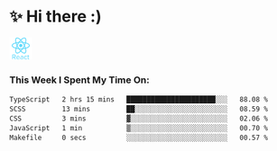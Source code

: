 <h1 align="left">✨ Hi there :)</h1>

  <a href="https://reactjs.org/" target="_blank" rel="noreferrer">   
    <img src="https://raw.githubusercontent.com/devicons/devicon/master/icons/react/react-original-wordmark.svg" alt="react" width="40"     
    height="40"/></a>
 
<h3 align="left">This Week I Spent My Time On:</h3>
<!--START_SECTION:waka-->

```txt
TypeScript   2 hrs 15 mins   ██████████████████████░░░   88.08 %
SCSS         13 mins         ██░░░░░░░░░░░░░░░░░░░░░░░   08.59 %
CSS          3 mins          ▓░░░░░░░░░░░░░░░░░░░░░░░░   02.06 %
JavaScript   1 min           ▒░░░░░░░░░░░░░░░░░░░░░░░░   00.70 %
Makefile     0 secs          ░░░░░░░░░░░░░░░░░░░░░░░░░   00.57 %
```

<!--END_SECTION:waka-->

